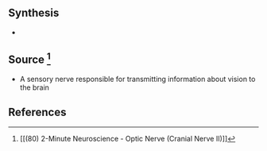 ## Synthesis
- 
## Source [^1]
- A sensory nerve responsible for transmitting information about vision to the brain
## References

[^1]: [[(80) 2-Minute Neuroscience - Optic Nerve (Cranial Nerve II)]]